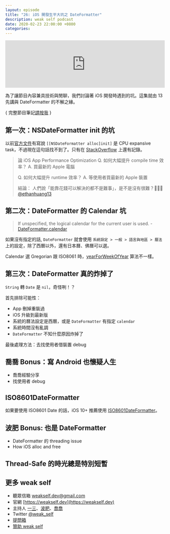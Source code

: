 ```yaml
---
layout: episode
title: "26: iOS 開發生平大坑之 DateFormatter"
description: weak self podcast
date: 2020-02-23 22:00:00 +0800
categories: 
---
```

<iframe src="https://www.listennotes.com/embedded/e/46e6dc70feeb4e8bb3520edc66c60d38/" width="100%" style="width: 1px; min-width: 100%;" frameborder="0" scrolling="no"></iframe>

為了讓節目內容兼具技術與閒聊，我們討論著 iOS 開發時遇到的坑。這集就由 13 先講與 DateFormatter 的不解之緣。

{ 完整節目筆記[請按我](https://weakself.dev/episodes/26) }

## 第一次：NSDateFormatter init 的坑

以前[官方文件](https://developer.apple.com/documentation/foundation/nsdateformatter)有寫說 `[[NSDateFormatter alloc]init]` 是 CPU expansive task，不過現在這句話找不到了。只有在 [StackOverflow](https://stackoverflow.com/questions/8832768/why-is-allocating-or-initializing-nsdateformatter-considered-expensive) 上還有記錄。

> 論 iOS App Performance Optimization
> Q. 如何大幅提升 compile time 效率？
> A. 買最新的 Apple 電腦
>
> Q. 如何大幅提升 runtime 效率？
> A. 等使用者買最新的 Apple 裝置
> 
> 結論：
> 人們說「能靠花錢可以解決的都不是難事」，是不是沒有很難？🤪🤪🤪
> [@ethanhuang13](https://twitter.com/ethanhuang13/status/1225941484546838528)

## 第二次：DateFormatter 的 Calendar 坑

> If unspecified, the logical calendar for the current user is used. - [DateFormatter.calendar](https://developer.apple.com/documentation/foundation/dateformatter/1413675-calendar)

如果沒有指定的話, `DateFormatter` 就會使用 `系統設定 > 一般 > 語言與地區 > 曆法` 上的設定，除了西曆以外，還有日本曆、佛曆可以選。

Calendar 選 Gregorian 跟 ISO8061 時，[yearForWeekOfYear](https://developer.apple.com/documentation/foundation/nsdatecomponents/1413809-yearforweekofyear) 算法不一樣。

## 第三次：DateFormatter 真的炸掉了

`String` 轉 `Date` 是 `nil`，奇怪咧！？

首先排除可能性：

* App 刪掉重裝過
* iOS 升級到最新版
* 系統的曆法設定是西曆，或是 `DateFormatter` 有指定 `calendar`
* 系統時間沒有亂調
* `DateFormatter` 不知什麼原因炸掉了

最後處理方法：去找使用者借裝置 debug

## 喬喬 Bonus：寫 Android 也懷疑人生

* 喬喬經驗分享
* 找使用者 debug

## ISO8601DateFormatter

如果要使用 ISO8601 Date 的話，iOS 10+ 推薦使用 [ISO8601DateFormatter](https://developer.apple.com/documentation/foundation/iso8601dateformatter)。

## 波肥 Bonus: 也是 DateFormatter

* DateFormatter 的 threading issue
* How iOS alloc and free

## Thread-Safe 的時光總是特別短暫

## 更多 weak self

* 聽眾信箱 [weakself.dev@gmail.com](mailto:weakself.dev@gmail.com)
* 官網 [https://weakself.dev](https://weakself.dev)
* 主持人 [一三](https://twitter.com/ethanhuang13)、[波肥](https://twitter.com/PofatTseng)、[喬喬](https://twitter.com/joe_trash_talk)
* Twitter [@weak_self](https://twitter.com/weak_self)
* [提問箱](https://peing.net/zh-TW/weak_self)
* [贊助 weak self](https://weakself.dev/#贊助)